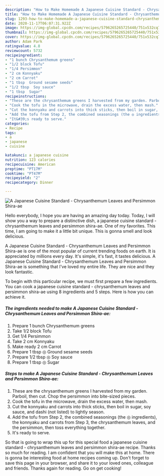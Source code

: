 ```yaml
---
description: "How to Make Homemade A Japanese Cuisine Standard - Chrysanthemum Leaves and Persimmon Shira-ae"
title: "How to Make Homemade A Japanese Cuisine Standard - Chrysanthemum Leaves and Persimmon Shira-ae"
slug: 1293-how-to-make-homemade-a-japanese-cuisine-standard-chrysanthemum-leaves-and-persimmon-shira-ae
date: 2020-11-17T06:07:31.922Z
image: https://img-global.cpcdn.com/recipes/5796265265725440/751x532cq70/a-japanese-cuisine-standard-chrysanthemum-leaves-and-persimmon-shira-ae-recipe-main-photo.jpg
thumbnail: https://img-global.cpcdn.com/recipes/5796265265725440/751x532cq70/a-japanese-cuisine-standard-chrysanthemum-leaves-and-persimmon-shira-ae-recipe-main-photo.jpg
cover: https://img-global.cpcdn.com/recipes/5796265265725440/751x532cq70/a-japanese-cuisine-standard-chrysanthemum-leaves-and-persimmon-shira-ae-recipe-main-photo.jpg
author: Adam Park
ratingvalue: 4.8
reviewcount: 5732
recipeingredient:
- "1 bunch Chrysanthemum greens"
- "1/2 block Tofu"
- "1/4 Persimmon"
- "2 cm Konnyaku"
- "2 cm Carrot"
- "1 tbsp  Ground sesame seeds"
- "1/2 tbsp  Soy sauce"
- "1 tbsp  Sugar"
recipeinstructions:
- "These are the chrysanthemum greens I harvested from my garden. Parboil, then cut. Chop the persimmon into bite-sized pieces."
- "Cook the tofu in the microwave, drain the excess water, then mash."
- "Cut the konnyaku and carrots into thick sticks, then boil in sugar, soy sauce, and dashi (not listed) to lightly season."
- "Add the tofu from Step 2, the combined seasonings (the ◎ ingredients), the konnyaku and carrots from Step 3, the chrysanthemum leaves, and the persimmon, then toss everything together."
- "It&#39;s ready to serve."
categories:
- Recipe
tags:
- a
- japanese
- cuisine

katakunci: a japanese cuisine 
nutrition: 123 calories
recipecuisine: American
preptime: "PT17M"
cooktime: "PT47M"
recipeyield: "2"
recipecategory: Dinner

---
```



![A Japanese Cuisine Standard - Chrysanthemum Leaves and Persimmon Shira-ae](https://img-global.cpcdn.com/recipes/5796265265725440/751x532cq70/a-japanese-cuisine-standard-chrysanthemum-leaves-and-persimmon-shira-ae-recipe-main-photo.jpg)

Hello everybody, I hope you are having an amazing day today. Today, I will show you a way to prepare a distinctive dish, a japanese cuisine standard - chrysanthemum leaves and persimmon shira-ae. One of my favorites. This time, I am going to make it a little bit unique. This is gonna smell and look delicious.



A Japanese Cuisine Standard - Chrysanthemum Leaves and Persimmon Shira-ae is one of the most popular of current trending foods on earth. It is appreciated by millions every day. It's simple, it's fast, it tastes delicious. A Japanese Cuisine Standard - Chrysanthemum Leaves and Persimmon Shira-ae is something that I've loved my entire life. They are nice and they look fantastic.


To begin with this particular recipe, we must first prepare a few ingredients. You can cook a japanese cuisine standard - chrysanthemum leaves and persimmon shira-ae using 8 ingredients and 5 steps. Here is how you can achieve it.

<!--inarticleads1-->

##### The ingredients needed to make A Japanese Cuisine Standard - Chrysanthemum Leaves and Persimmon Shira-ae:

1. Prepare 1 bunch Chrysanthemum greens
1. Take 1/2 block Tofu
1. Get 1/4 Persimmon
1. Take 2 cm Konnyaku
1. Make ready 2 cm Carrot
1. Prepare 1 tbsp ◎ Ground sesame seeds
1. Prepare 1/2 tbsp ◎ Soy sauce
1. Prepare 1 tbsp ◎ Sugar




<!--inarticleads2-->

##### Steps to make A Japanese Cuisine Standard - Chrysanthemum Leaves and Persimmon Shira-ae:

1. These are the chrysanthemum greens I harvested from my garden. Parboil, then cut. Chop the persimmon into bite-sized pieces.
1. Cook the tofu in the microwave, drain the excess water, then mash.
1. Cut the konnyaku and carrots into thick sticks, then boil in sugar, soy sauce, and dashi (not listed) to lightly season.
1. Add the tofu from Step 2, the combined seasonings (the ◎ ingredients), the konnyaku and carrots from Step 3, the chrysanthemum leaves, and the persimmon, then toss everything together.
1. It&#39;s ready to serve.




So that is going to wrap this up for this special food a japanese cuisine standard - chrysanthemum leaves and persimmon shira-ae recipe. Thanks so much for reading. I am confident that you will make this at home. There is gonna be interesting food at home recipes coming up. Don't forget to save this page in your browser, and share it to your loved ones, colleague and friends. Thanks again for reading. Go on get cooking!
